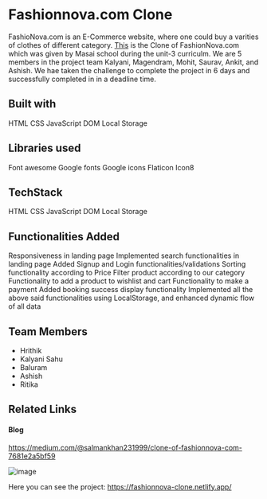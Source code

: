 # Fashionnova.com Clone

FashioNova.com is an E-Commerce website, where one could buy a varities of clothes of different category. <a href="https://fashionnova-clone.netlify.app/" />This</a> is the Clone of FashionNova.com which was given by Masai school during the unit-3 curriculm. We are 5 members in the project team Kalyani, Magendram, Mohit, Saurav, Ankit, and Ashish. We hae taken the challenge to complete the project in 6 days and successfully completed in in a deadline time.

## Built with

HTML
CSS
JavaScript
DOM
Local Storage

## Libraries used

Font awesome
Google fonts
Google icons
Flaticon
Icon8

## TechStack

HTML
CSS
JavaScript
DOM
Local Storage

## Functionalities Added

Responsiveness in landing page
Implemented search functionalities in landing page
Added Signup and Login functionalities/validations
Sorting functionality according to Price
Filter product according to our category
Functionality to add a product to wishlist and cart
Functionality to make a payment
Added booking success display functionality
Implemented all the above said functionalities using LocalStorage, and enhanced dynamic flow of all data

## Team Members

<ul>
  <li>Hrithik</li>
  <li>Kalyani Sahu</li>
  <li>Baluram</li>
  <li>Ashish</li>
  <li>Ritika</li>
</ul>

## Related Links

#### Blog

https://medium.com/@salmankhan231999/clone-of-fashionnova-com-7681e2a5bf59

![image](https://miro.medium.com/max/1400/1*LPqjeSEGIJ3wJwnncqn1qw.png)

Here you can see the project: https://fashionnova-clone.netlify.app/
